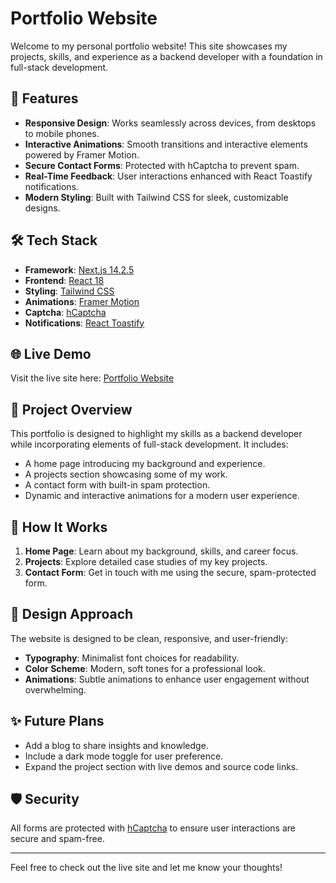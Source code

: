 # Portfolio Website

Welcome to my personal portfolio website! This site showcases my projects, skills, and experience as a backend developer with a foundation in full-stack development.

## 🌟 Features

- **Responsive Design**: Works seamlessly across devices, from desktops to mobile phones.
- **Interactive Animations**: Smooth transitions and interactive elements powered by Framer Motion.
- **Secure Contact Forms**: Protected with hCaptcha to prevent spam.
- **Real-Time Feedback**: User interactions enhanced with React Toastify notifications.
- **Modern Styling**: Built with Tailwind CSS for sleek, customizable designs.

## 🛠️ Tech Stack

- **Framework**: [Next.js 14.2.5](https://nextjs.org/)
- **Frontend**: [React 18](https://reactjs.org/)
- **Styling**: [Tailwind CSS](https://tailwindcss.com/)
- **Animations**: [Framer Motion](https://www.framer.com/motion/)
- **Captcha**: [hCaptcha](https://www.hcaptcha.com/)
- **Notifications**: [React Toastify](https://fkhadra.github.io/react-toastify/)

## 🌐 Live Demo

Visit the live site here: [Portfolio Website](isaias.prosimcorp.com/)  


## 📂 Project Overview

This portfolio is designed to highlight my skills as a backend developer while incorporating elements of full-stack development. It includes:

- A home page introducing my background and experience.
- A projects section showcasing some of my work.
- A contact form with built-in spam protection.
- Dynamic and interactive animations for a modern user experience.

## 📖 How It Works

1. **Home Page**: Learn about my background, skills, and career focus.
2. **Projects**: Explore detailed case studies of my key projects.
3. **Contact Form**: Get in touch with me using the secure, spam-protected form.

## 🎨 Design Approach

The website is designed to be clean, responsive, and user-friendly:

- **Typography**: Minimalist font choices for readability.
- **Color Scheme**: Modern, soft tones for a professional look.
- **Animations**: Subtle animations to enhance user engagement without overwhelming.

## ✨ Future Plans

- Add a blog to share insights and knowledge.
- Include a dark mode toggle for user preference.
- Expand the project section with live demos and source code links.

## 🛡️ Security

All forms are protected with [hCaptcha](https://www.hcaptcha.com/) to ensure user interactions are secure and spam-free.

---

Feel free to check out the live site and let me know your thoughts!
